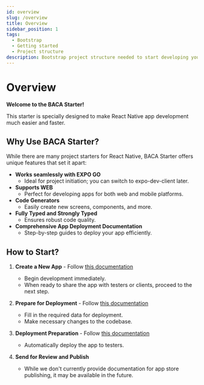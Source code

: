 ```yaml
---
id: overview
slug: /overview
title: Overview
sidebar_position: 1
tags:
  - Bootstrap
  - Getting started
  - Project structure
description: Bootstrap project structure needed to start developing your new project
---
```


# Overview

**Welcome to the BACA Starter!**

This starter is specially designed to make React Native app development much easier and faster.

## Why Use BACA Starter?

While there are many project starters for React Native, BACA Starter offers unique features that set it apart:

- **Works seamlessly with EXPO GO**
  - Ideal for project initiation; you can switch to expo-dev-client later.
- **Supports WEB**
  - Perfect for developing apps for both web and mobile platforms.
- **Code Generators**
  - Easily create new screens, components, and more.
- **Fully Typed and Strongly Typed**
  - Ensures robust code quality.
- **Comprehensive App Deployment Documentation**
  - Step-by-step guides to deploy your app efficiently.

## How to Start?

1. **Create a New App** - Follow [this documentation](/docs/bootstrap/create-new-app)

   - Begin development immediately.
   - When ready to share the app with testers or clients, proceed to the next step.

2. **Prepare for Deployment** - Follow [this documentation](/docs/bootstrap/testing)

   - Fill in the required data for deployment.
   - Make necessary changes to the codebase.

3. **Deployment Preparation** - Follow [this documentation](/docs/deploy/intro)

   - Automatically deploy the app to testers.

4. **Send for Review and Publish**

   - While we don't currently provide documentation for app store publishing, it may be available in the future.
